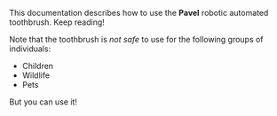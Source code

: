 This documentation describes how to use the **Pavel** robotic automated toothbrush. Keep reading!

Note that the toothbrush is *not safe* to use for the following groups of individuals:
- Children
- Wildlife
- Pets

But you can use it!
